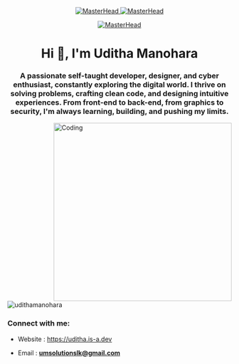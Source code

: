 <p align="center">
  <a href="https://uditha.is-a.dev">
    <img src="https://i.imgur.com/YvhkzZL.png" alt="MasterHead">
    <img src="https://user-images.githubusercontent.com/74038190/212284115-f47cd8ff-2ffb-4b04-b5bf-4d1c14c0247f.gif" alt="MasterHead">
  </a>
</p>
<p align="center">
  <a href="https://uditha.is-a.dev">
    <img src="https://user-images.githubusercontent.com/74038190/212284115-f47cd8ff-2ffb-4b04-b5bf-4d1c14c0247f.gif" alt="MasterHead">
  </a>
</p>
<h1 align="center">Hi 👋, I'm Uditha Manohara</h1>
<h3 align="center">A passionate self-taught developer, designer, and cyber enthusiast, constantly exploring the digital world. I thrive on solving problems, crafting clean code, and designing intuitive experiences. From front-end to back-end, from graphics to security, I'm always learning, building, and pushing my limits.</h3>

<img align="right" alt="Coding" width="400" src="https://user-images.githubusercontent.com/74038190/219923809-b86dc415-a0c2-4a38-bc88-ad6cf06395a8.gif">

<p align="left"> <img src="https://komarev.com/ghpvc/?username=udithamanohara&label=Profile%20views&color=0e75b6&style=flat" alt="udithamanohara" /> </p>


<h3 align="left">Connect with me:</h3>
<p align="left">
  
-  Website : https://uditha.is-a.dev

-  Email : **umsolutionslk@gmail.com**
</p>
